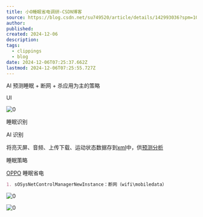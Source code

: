 ```yaml
---
title: 小O睡眠省电调研-CSDN博客
source: https://blog.csdn.net/su749520/article/details/142993036?spm=1001.2014.3001.5502
author: 
published: 
created: 2024-12-06
description: 
tags:
  - clippings
  - blog
date: 2024-12-06T07:25:37.662Z
lastmod: 2024-12-06T07:25:55.727Z
---
```

AI 预测睡眠 + 断网 + 杀应用为主的策略

UI

![0](https://img-blog.csdnimg.cn/img_convert/8bf012d1e02ab371831ecd3435e12520.png)

睡眠识别

AI 识别

将亮灭屏、音频、上传下载、运动状态数据存到[xml](https://so.csdn.net/so/search?q=xml\&spm=1001.2101.3001.7020)中，供[预测分析](https://edu.csdn.net/cloud/ml_summit?utm_source=glcblog\&spm=1001.2101.3001.7020)

睡眠策略

[OPPO](https://so.csdn.net/so/search?q=OPPO\&spm=1001.2101.3001.7020) 睡眠省电

```markdown
1. sOSysNetControlManagerNewInstance：断网（wifi\mobiledata）
```

![0](https://img-blog.csdnimg.cn/img_convert/5a517962638d61b568aa7a00eb2eee70.png)

![0](https://img-blog.csdnimg.cn/img_convert/cc705c3c1b0e05a5f8ef2cc60139578d.png)
